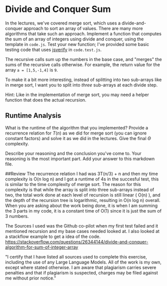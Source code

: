 # Divide and Conquer Sum

In the lectures, we've covered merge sort, which uses a divide-and-conquer
approach to sort an array of values. There are many more algorithms that take
such an approach. Implement a function that computes the sum of an array of
integers using divide and conquer, using the template in `code.js`. Test your
new function; I've provided some basic testing code that uses
[jsverify](https://jsverify.github.io/) in `code.test.js`.

The recursive calls sum up the numbers in the base case, and "merges" the sums
of the recursive calls otherwise. For example, the return value for the array `a
= [1,5,-1,4]` is `9`.

To make it a bit more interesting, instead of splitting into two sub-arrays like
in merge sort, I want you to split into *three* sub-arrays at each divide step.

Hint: Like in the implementation of merge sort, you may need a helper function
that does the actual recursion.

## Runtime Analysis

What is the runtime of the algorithm that you implemented? Provide a recurrence
relation for $T(n)$ as we did for merge sort (you can ignore constant factors)
and solve it as we did in the lectures. Give the final $\Theta$ complexity.

Describe your reasoning and the conclusion you've come to. Your reasoning is the
most important part. Add your answer to this markdown file.

##Review 
The recurrence relation I had was 3T(n/3) + n and then my time complexity is O(n log n) and I got a runtime of 4s in the succesful test, this is similar to the time complexity of merge sort. The reason for this complexity is that while the array is split into three sub-arrays instead of two, the total work done at each level of recursion is still linear ( O(n) ), and the depth of the recursion tree is logarithmic, resulting in  O(n log n)  overall. When you are asking about the work being done, it is when I am summing the 3 parts in my code, it is a constant time of O(1) since it is just the sum of 3 numbers. 

The Sources I used was the Github co-pilot when my first test failed and it mentioned recursion and my base cases needed looked at. I also looked at a stackflow example to get a idea of the code. https://stackoverflow.com/questions/26344144/divide-and-conquer-algorithm-for-sum-of-integer-array 

"I certify that I have listed all sources used to complete this exercise, including the use of any Large Language Models. All of the work is my own, except where stated otherwise. I am aware that plagiarism carries severe penalties and that if plagiarism is suspected, charges may be filed against me without prior notice."
